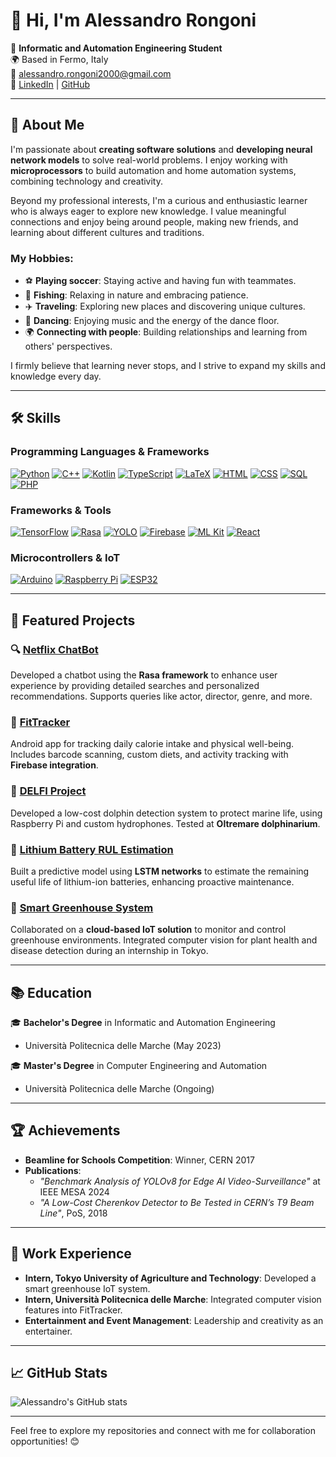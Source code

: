 # 👋 Hi, I'm Alessandro Rongoni

🚀 **Informatic and Automation Engineering Student**  
🌍 Based in Fermo, Italy  
📧 [alessandro.rongoni2000@gmail.com](mailto:alessandro.rongoni2000@gmail.com)  
🔗 [LinkedIn](https://linkedin.com/in/alessandro-rongoni) | [GitHub](https://github.com/AlessandroRongoni)

---

## 🚀 About Me
I'm passionate about **creating software solutions** and **developing neural network models** to solve real-world problems. I enjoy working with **microprocessors** to build automation and home automation systems, combining technology and creativity.

Beyond my professional interests, I'm a curious and enthusiastic learner who is always eager to explore new knowledge. I value meaningful connections and enjoy being around people, making new friends, and learning about different cultures and traditions.  

### My Hobbies:
- ⚽ **Playing soccer**: Staying active and having fun with teammates.
- 🎣 **Fishing**: Relaxing in nature and embracing patience.
- ✈️ **Traveling**: Exploring new places and discovering unique cultures.
- 💃 **Dancing**: Enjoying music and the energy of the dance floor.
- 🌍 **Connecting with people**: Building relationships and learning from others' perspectives.

I firmly believe that learning never stops, and I strive to expand my skills and knowledge every day.

---

## 🛠️ Skills

### Programming Languages & Frameworks
[![Python](https://img.shields.io/badge/-Python-3776AB?style=flat-square&logo=python&logoColor=white)](https://www.python.org)
[![C++](https://img.shields.io/badge/-C++-00599C?style=flat-square&logo=cplusplus&logoColor=white)](https://isocpp.org)
[![Kotlin](https://img.shields.io/badge/-Kotlin-0095D5?style=flat-square&logo=kotlin&logoColor=white)](https://kotlinlang.org)
[![TypeScript](https://img.shields.io/badge/-TypeScript-007ACC?style=flat-square&logo=typescript&logoColor=white)](https://www.typescriptlang.org)
[![LaTeX](https://img.shields.io/badge/-LaTeX-008080?style=flat-square&logo=latex&logoColor=white)](https://www.latex-project.org)
[![HTML](https://img.shields.io/badge/-HTML-E34F26?style=flat-square&logo=html5&logoColor=white)](https://developer.mozilla.org/en-US/docs/Web/HTML)
[![CSS](https://img.shields.io/badge/-CSS-1572B6?style=flat-square&logo=css3&logoColor=white)](https://developer.mozilla.org/en-US/docs/Web/CSS)
[![SQL](https://img.shields.io/badge/-SQL-4479A1?style=flat-square&logo=postgresql&logoColor=white)](https://www.postgresql.org)
[![PHP](https://img.shields.io/badge/-PHP-777BB4?style=flat-square&logo=php&logoColor=white)](https://www.php.net)

### Frameworks & Tools
[![TensorFlow](https://img.shields.io/badge/-TensorFlow-FF6F00?style=flat-square&logo=tensorflow&logoColor=white)](https://www.tensorflow.org)
[![Rasa](https://img.shields.io/badge/-Rasa-5A9BD5?style=flat-square&logo=rasa&logoColor=white)](https://rasa.com)
[![YOLO](https://img.shields.io/badge/-YOLO-FF9E0F?style=flat-square&logo=yolo&logoColor=black)](https://github.com/ultralytics/yolov5)
[![Firebase](https://img.shields.io/badge/-Firebase-FFCA28?style=flat-square&logo=firebase&logoColor=black)](https://firebase.google.com)
[![ML Kit](https://img.shields.io/badge/-ML%20Kit-4285F4?style=flat-square&logo=google&logoColor=white)](https://developers.google.com/ml-kit)
[![React](https://img.shields.io/badge/-React-61DAFB?style=flat-square&logo=react&logoColor=black)](https://reactjs.org)

### Microcontrollers & IoT
[![Arduino](https://img.shields.io/badge/-Arduino-00979D?style=flat-square&logo=arduino&logoColor=white)](https://www.arduino.cc)
[![Raspberry Pi](https://img.shields.io/badge/-Raspberry%20Pi-A22846?style=flat-square&logo=raspberrypi&logoColor=white)](https://www.raspberrypi.org)
[![ESP32](https://img.shields.io/badge/-ESP32-323330?style=flat-square&logo=espressif&logoColor=white)]([https://www.espressif.com/en/products/socs/esp32](https://www.espressif.com/en/products/socs/esp32))

---

## 🌟 Featured Projects

### 🔍 [Netflix ChatBot](https://github.com/AlessandroRongoni/Chat_Bot)
Developed a chatbot using the **Rasa framework** to enhance user experience by providing detailed searches and personalized recommendations. Supports queries like actor, director, genre, and more.

### 📱 [FitTracker](https://github.com/FedePreto/Progetto_Programmazione_Mobile)
Android app for tracking daily calorie intake and physical well-being. Includes barcode scanning, custom diets, and activity tracking with **Firebase integration**.

### 🐬 [DELFI Project](https://github.com/LabMACS/1_Delfi_DiNardo_DeMarco)
Developed a low-cost dolphin detection system to protect marine life, using Raspberry Pi and custom hydrophones. Tested at **Oltremare dolphinarium**.

### 🔋 [Lithium Battery RUL Estimation](https://github.com/LorenzoLongarini/RUL-estimation-of-lithium-batteries)
Built a predictive model using **LSTM networks** to estimate the remaining useful life of lithium-ion batteries, enhancing proactive maintenance.

### 🌾 [Smart Greenhouse System](#)
Collaborated on a **cloud-based IoT solution** to monitor and control greenhouse environments. Integrated computer vision for plant health and disease detection during an internship in Tokyo.

---

## 📚 Education

🎓 **Bachelor's Degree** in Informatic and Automation Engineering  
- Università Politecnica delle Marche (May 2023)

🎓 **Master's Degree** in Computer Engineering and Automation  
- Università Politecnica delle Marche (Ongoing)

---

## 🏆 Achievements

- **Beamline for Schools Competition**: Winner, CERN 2017  
- **Publications**:
  - *"Benchmark Analysis of YOLOv8 for Edge AI Video-Surveillance"* at IEEE MESA 2024  
  - *"A Low-Cost Cherenkov Detector to Be Tested in CERN’s T9 Beam Line"*, PoS, 2018

---

## 💼 Work Experience

- **Intern, Tokyo University of Agriculture and Technology**: Developed a smart greenhouse IoT system.  
- **Intern, Università Politecnica delle Marche**: Integrated computer vision features into FitTracker.  
- **Entertainment and Event Management**: Leadership and creativity as an entertainer.

---

## 📈 GitHub Stats

![Alessandro's GitHub stats](https://github-readme-stats.vercel.app/api?username=AlessandroRongoni&show_icons=true&theme=radical)

---

Feel free to explore my repositories and connect with me for collaboration opportunities! 😊
